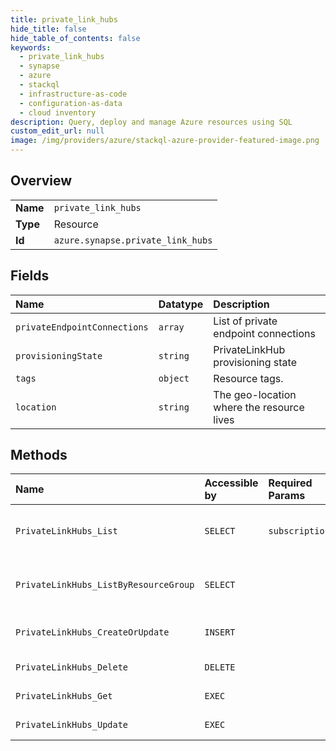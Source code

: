 ```yaml
---
title: private_link_hubs
hide_title: false
hide_table_of_contents: false
keywords:
  - private_link_hubs
  - synapse
  - azure    
  - stackql
  - infrastructure-as-code
  - configuration-as-data
  - cloud inventory
description: Query, deploy and manage Azure resources using SQL
custom_edit_url: null
image: /img/providers/azure/stackql-azure-provider-featured-image.png
---
```

  
    

## Overview
<table><tbody>
<tr><td><b>Name</b></td><td><code>private_link_hubs</code></td></tr>
<tr><td><b>Type</b></td><td>Resource</td></tr>
<tr><td><b>Id</b></td><td><code>azure.synapse.private_link_hubs</code></td></tr>
</tbody></table>

## Fields
| Name | Datatype | Description |
|:-----|:---------|:------------|
| `privateEndpointConnections` | `array` | List of private endpoint connections |
| `provisioningState` | `string` | PrivateLinkHub provisioning state |
| `tags` | `object` | Resource tags. |
| `location` | `string` | The geo-location where the resource lives |
## Methods
| Name | Accessible by | Required Params | Description |
|:-----|:--------------|:----------------|:------------|
| `PrivateLinkHubs_List` | `SELECT` | `subscriptionId` | Returns a list of privateLinkHubs in a subscription |
| `PrivateLinkHubs_ListByResourceGroup` | `SELECT` |  | Returns a list of privateLinkHubs in a resource group |
| `PrivateLinkHubs_CreateOrUpdate` | `INSERT` |  | Creates or updates a privateLinkHub |
| `PrivateLinkHubs_Delete` | `DELETE` |  | Deletes a privateLinkHub |
| `PrivateLinkHubs_Get` | `EXEC` |  | Gets a privateLinkHub |
| `PrivateLinkHubs_Update` | `EXEC` |  | Updates a privateLinkHub |
